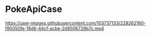 # PokeApiCase

https://user-images.githubusercontent.com/103737133/228262160-f95050fe-18d6-44cf-acbe-2d9506729b7c.mp4

